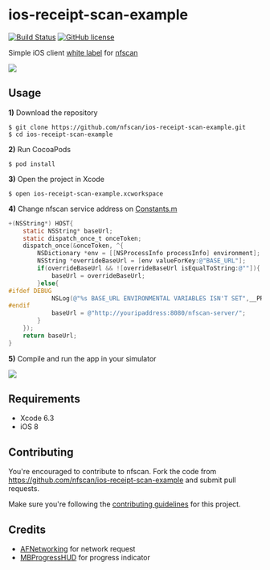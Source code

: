 # ios-receipt-scan-example 
[![Build Status](https://travis-ci.org/nfscan/ios-receipt-scan-example.svg?branch=master)](https://travis-ci.org/nfscan/ios-receipt-scan-example) [![GitHub license](https://img.shields.io/badge/license-MIT-blue.svg)](https://raw.githubusercontent.com/nfscan/ios-receipt-scan-example/master/LICENSE)

Simple iOS client [white label](https://en.wikipedia.org/wiki/White-label_product) for [nfscan](https://github.com/nfscan/nfscan) 

![](screenshots/screen02.jpg)

## Usage

**1)** Download the repository

```
$ git clone https://github.com/nfscan/ios-receipt-scan-example.git
$ cd ios-receipt-scan-example
```
    
**2)** Run CocoaPods

```
$ pod install
```

**3)** Open the project in Xcode

```
$ open ios-receipt-scan-example.xcworkspace
```

**4)** Change nfscan service address on [Constants.m](https://github.com/nfscan/ios-receipt-scan-example/blob/master/ios-receipt-scan-example/Constants.m)

```Objective-C
+(NSString*) HOST{
    static NSString* baseUrl;
    static dispatch_once_t onceToken;
    dispatch_once(&onceToken, ^{
        NSDictionary *env = [[NSProcessInfo processInfo] environment];
        NSString *overrideBaseUrl = [env valueForKey:@"BASE_URL"];
        if(overrideBaseUrl && ![overrideBaseUrl isEqualToString:@""]){
            baseUrl = overrideBaseUrl;
        }else{
#ifdef DEBUG
            NSLog(@"%s BASE_URL ENVIRONMENTAL VARIABLES ISN'T SET",__PRETTY_FUNCTION__);
#endif
            baseUrl = @"http://youripaddress:8080/nfscan-server/";
        }
    });
    return baseUrl;
}
```

**5)** Compile and run the app in your simulator

![](screenshots/screen01.jpg)

## Requirements

- Xcode 6.3
- iOS 8

## Contributing 

You're encouraged to contribute to nfscan. Fork the code from https://github.com/nfscan/ios-receipt-scan-example and submit pull requests.

Make sure you're following the [contributing guidelines](CONTRIBUTING.md) for this project.

## Credits

- [AFNetworking](https://github.com/AFNetworking/AFNetworking) for network request
- [MBProgressHUD](https://github.com/jdg/MBProgressHUD) for progress indicator
